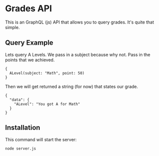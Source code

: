 # Grades API

This is an GraphQL (js) API that allows you to query grades. It's quite that simple.

## Query Example

Lets query A Levels. We pass in a subject because why not. Pass in the points that we achieved.

```
{
  ALevel(subject: "Math", point: 50)
}
```

Then we will get returned a string (for now) that states our grade.

```
{
  "data": {
    "ALevel": "You got A for Math"
  }
}
```

## Installation

This command will start the server:

```shell
node server.js
```
